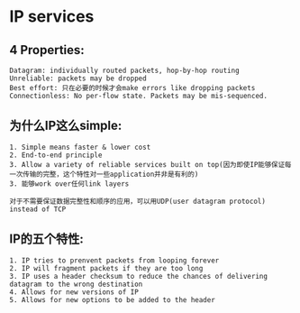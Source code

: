 # IP services

## 4 Properties:
    Datagram: individually routed packets, hop-by-hop routing
    Unreliable: packets may be dropped
    Best effort: 只在必要的时候才会make errors like dropping packets
    Connectionless: No per-flow state. Packets may be mis-sequenced.
    
## 为什么IP这么simple:
    1. Simple means faster & lower cost
    2. End-to-end principle
    3. Allow a variety of reliable services built on top(因为即使IP能够保证每一次传输的完整，这个特性对一些application并非是有利的)
    3. 能够work over任何link layers
    
    对于不需要保证数据完整性和顺序的应用，可以用UDP(user datagram protocol) instead of TCP
    
## IP的五个特性:
    1. IP tries to prenvent packets from looping forever
    2. IP will fragment packets if they are too long
    3. IP uses a header checksum to reduce the chances of delivering datagram to the wrong destination
    4. Allows for new versions of IP
    5. Allows for new options to be added to the header
